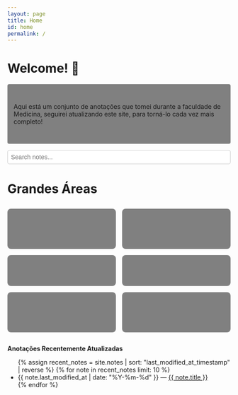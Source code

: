 ```yaml
---
layout: page
title: Home
id: home
permalink: /
---
```


# Welcome! 🌱

<p style="padding: 3em 1em; background: #808080; border-radius: 4px;">
  Aqui está um conjunto de anotações que tomei durante a faculdade de Medicina, 
seguirei atualizando este site, para torná-lo cada vez mais completo! 
</p>

<!-- Search Bar -->
<div id="search-bar-container" style="position: relative; margin-bottom: 1em;">
  <input
    type="text"
    id="search-bar"
    placeholder="Search notes..."
    onkeyup="searchNotes()"
    style="width: 100%; padding: 0.5em; font-size: 1em; border-radius: 4px; border: 1px solid #ccc;"
  />
  <ul id="search-results" style="list-style: none; margin: 0; padding: 0; position: absolute; top: 100%; left: 0; width: 100%; background: white; border: 1px solid #ccc; border-radius: 4px; max-height: 200px; overflow-y: auto; display: none; z-index: 1000;">
  </ul>
</div>

# Grandes Áreas
<div class="grid-container">
  <div class="grid-item">[[Atenção Primária em Saúde (APS)]]</div>
  <div class="grid-item">[[Clínica Médica]]</div>
  <div class="grid-item">[[Cirurgia]]</div>
  <div class="grid-item">[[Pediatria]]</div>
  <div class="grid-item">[[Ginecologia & Obstetrícia]]</div>
  <div class="grid-item">[[Pesquisa]]</div>
</div>




<strong>Anotações Recentemente Atualizadas</strong>

<ul>
  {% assign recent_notes = site.notes | sort: "last_modified_at_timestamp" | reverse %}
  {% for note in recent_notes limit: 10 %}
    <li>
      {{ note.last_modified_at | date: "%Y-%m-%d" }} — <a class="internal-link" href="{{ site.baseurl }}{{ note.url }}">{{ note.title }}</a>
    </li>
  {% endfor %}
</ul>

<style>
  .grid-container{
  display: grid;
  grid-template-columns: repeat(2,1fr);
  gap: 1em;
  margin: 2em 0;
  }
  .grid-item{
  background-color: #808080;
  color: #808080;
  padding: 1.5em;
  text-align: center;
  border-radius: 8px;
  text-decoration: none;
  font-size: 1.2em;
  font-weight: bold;
  transition: transform 0.2s, background-color 0.3s;
  }
  .grid-item: hover{
  background-color: #388e3c;
  transform: translateY(-5px);
  }

  }
  .wrapper {
    max-width: 46em;
  }
</style>
<!-- Dynamically Generated Notes Array -->
<script>
  const notes = [
    {% for note in site.notes %}
      { title: "{{ note.title | escape }}", url: "{{ note.url | relative_url }}" },
    {% endfor %}
  ];

  function searchNotes() {
    const query = document.getElementById("search-bar").value.toLowerCase();
    const resultsContainer = document.getElementById("search-results");
    resultsContainer.innerHTML = ""; // Clear previous results

    if (query.trim() === "") {
      resultsContainer.style.display = "none";
      return;
    }

    const filteredNotes = notes.filter(note =>
      note.title.toLowerCase().includes(query)
    );

    if (filteredNotes.length > 0) {
      resultsContainer.style.display = "block";
      filteredNotes.forEach(note => {
        const listItem = document.createElement("li");
        listItem.innerHTML = `<a href="${note.url}" style="text-decoration: none; display: block; padding: 0.5em; color: #333;">${note.title}</a>`;
        resultsContainer.appendChild(listItem);
      });
    } else {
      resultsContainer.style.display = "block";
      resultsContainer.innerHTML = `<li style="padding: 0.5em; color: #777;">No results found</li>`;
    }
  }

  // Close dropdown if user clicks outside
  document.addEventListener("click", (event) => {
    const searchBar = document.getElementById("search-bar");
    const resultsContainer = document.getElementById("search-results");

    if (!searchBar.contains(event.target) && !resultsContainer.contains(event.target)) {
      resultsContainer.style.display = "none";
    }
  });
</script>
